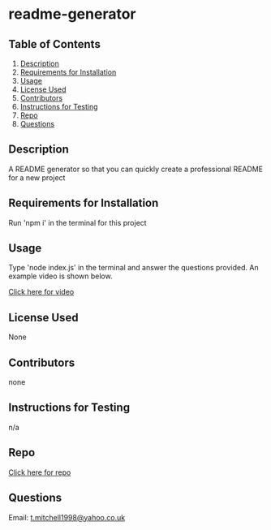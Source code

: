 
  # readme-generator

  ## Table of Contents
  1. [Description](#description)
  2. [Requirements for Installation](#requirements-for-installation)
  3. [Usage](#usage)
  4. [License Used](#license-used)
  5. [Contributors](#contributors)
  6. [Instructions for Testing](#instructions-for-testing)
  7. [Repo](#repo)
  8. [Questions](#questions)
  
  ## Description
  A README generator so that you can quickly create a professional README for a new project
  
  ## Requirements for Installation
  Run 'npm i' in the terminal for this project
  
  ## Usage
  Type 'node index.js' in the terminal and answer the questions provided. An example video is shown below.

  [Click here for video](https://youtu.be/kcwSetqnmf4)
  
  ## License Used
  None
  
  ## Contributors
  none
  
  ## Instructions for Testing
  n/a

  ## Repo
  [Click here for repo](https://www.github.com/tomtomsatnav/readme-generator)

  ## Questions
  Email: t.mitchell1998@yahoo.co.uk
  
